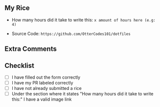 <!-- Use this template if you are submitting a rice. If not delete all content in this template -->
<!-- PLEASE DELETE THE FOLLOWING LINE BELOW IF YOU ARE NOT DOING A RICE -->
<!-- automation:labels:rice -->

<!-- Replace "My Rice" with the name of your rice -->

## My Rice

<!-- please link source to hacktime url -->
<!-- to get the badge url follow steps bellow -->
<!-- waka.hackclub.com > projects > (your rice name) > right click on the img badge > click "Open image in new tab" > copy and paste url here. -->

- How many hours did it take to write this: `x amount of hours here (e.g: 4)`

- Source Code: `https://github.com/OtterCodes101/dotfiles`
  <!-- If you have public source code to your dotfiles put the link here -->
  <!-- This will improve the PR and make it easier to approve -->
  <!-- if you don't have a source code link, replace the example with N/A
- Screenshots of your rice
  <!-- Screenshots of your rice -->
  <!-- optional if source code is provided -->
  <!-- Highly recommended! -->

## Extra Comments

## Checklist

- [ ] I have filled out the form correctly
- [ ] I have my PR labeled correctly
- [ ] I have not already submitted a rice
- [ ] Under the section where it states "How many hours did it take to write this:" I have a valid image link
